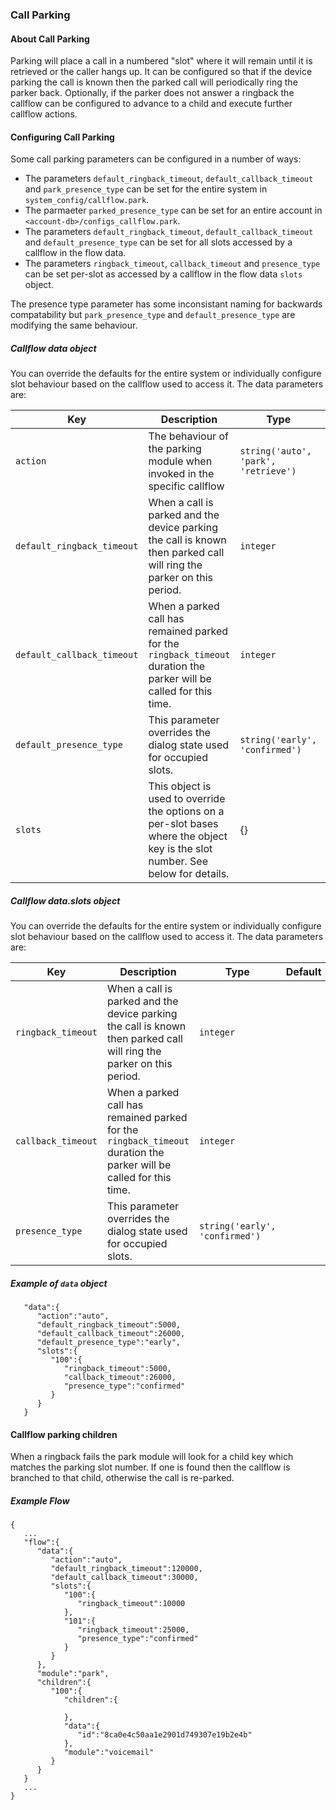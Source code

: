 ### Call Parking

#### About Call Parking

Parking will place a call in a numbered "slot" where it will remain until it is retrieved or the caller hangs up.  It can be configured so that if the device parking the call is known then the parked call will periodically ring the parker back.  Optionally, if the parker does not answer a ringback the callflow can be configured to advance to a child and execute further callflow actions.

#### Configuring Call Parking

Some call parking parameters can be configured in a number of ways:

* The parameters `default_ringback_timeout`, `default_callback_timeout` and `park_presence_type` can be set for the entire system in `system_config/callflow.park`.
* The parmaeter `parked_presence_type` can be set for an entire account in `<account-db>/configs_callflow.park`.
* The parameters `default_ringback_timeout`, `default_callback_timeout` and `default_presence_type` can be set for all slots accessed by a callflow in the flow data.
* The parameters `ringback_timeout`, `callback_timeout` and `presence_type` can be set per-slot as accessed by a callflow in the flow data `slots` object.

The presence type parameter has some inconsistant naming for backwards compatability but `park_presence_type` and `default_presence_type` are modifying the same behaviour.

##### Callflow data object

You can override the defaults for the entire system or individually configure slot behaviour based on the callflow used to access it.  The data parameters are:

Key | Description | Type | Default | Required
--- | ----------- | ---- | ------- | --------
`action` | The behaviour of the parking module when invoked in the specific callflow | `string('auto', 'park', 'retrieve')` | `park`  | `true`
`default_ringback_timeout` | When a call is parked and the device parking the call is known then parked call will ring the parker on this period. | `integer` |   | `false`
`default_callback_timeout` | When a parked call has remained parked for the `ringback_timeout` duration the parker will be called for this time. | `integer` |   | `false`
`default_presence_type` | This parameter overrides the dialog state used for occupied slots. | `string('early', 'confirmed')` |   | `false`
`slots` | This object is used to override the options on a per-slot bases where the object key is the slot number.  See below for details. | {} |   | `false`

##### Callflow data.slots object

You can override the defaults for the entire system or individually configure slot behaviour based on the callflow used to access it.  The data parameters are:

Key | Description | Type | Default | Required
--- | ----------- | ---- | ------- | --------
`ringback_timeout` | When a call is parked and the device parking the call is known then parked call will ring the parker on this period. | `integer` |   | `false`
`callback_timeout` | When a parked call has remained parked for the `ringback_timeout` duration the parker will be called for this time. | `integer` |   | `false`
`presence_type` | This parameter overrides the dialog state used for occupied slots. | `string('early', 'confirmed')` |   | `false`

##### Example of `data` object

``` 
   "data":{  
      "action":"auto",
      "default_ringback_timeout":5000,
      "default_callback_timeout":26000,
      "default_presence_type":"early",
      "slots":{  
         "100":{  
            "ringback_timeout":5000,
            "callback_timeout":26000,
            "presence_type":"confirmed"
         }
      }
   }
```

#### Callflow parking children

When a ringback fails the park module will look for a child key which matches the parking slot number.  If one is found then the callflow is branched to that child, otherwise the call is re-parked.

##### Example Flow

```
{
   ...
   "flow":{
      "data":{
         "action":"auto",
         "default_ringback_timeout":120000,
         "default_callback_timeout":30000,
         "slots":{
            "100":{
               "ringback_timeout":10000
            },
            "101":{
               "ringback_timeout":25000,
               "presence_type":"confirmed"
            }
         }
      },
      "module":"park",
      "children":{
         "100":{
            "children":{

            },
            "data":{
               "id":"8ca0e4c50aa1e2901d749307e19b2e4b"
            },
            "module":"voicemail"
         }
      }
   }
   ...
}
```
